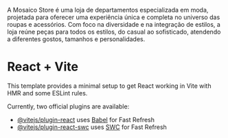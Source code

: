 A Mosaico Store é uma loja de departamentos especializada em moda, projetada para oferecer uma experiência única e completa no universo das roupas e acessórios. Com foco na diversidade e na integração de estilos, a loja reúne peças para todos os estilos, do casual ao sofisticado, atendendo a diferentes gostos, tamanhos e personalidades.


# React + Vite

This template provides a minimal setup to get React working in Vite with HMR and some ESLint rules.

Currently, two official plugins are available:

- [@vitejs/plugin-react](https://github.com/vitejs/vite-plugin-react/blob/main/packages/plugin-react/README.md) uses [Babel](https://babeljs.io/) for Fast Refresh
- [@vitejs/plugin-react-swc](https://github.com/vitejs/vite-plugin-react-swc) uses [SWC](https://swc.rs/) for Fast Refresh
 
